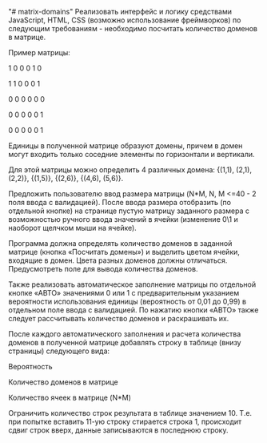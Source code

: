 "# matrix-domains" 
Реализовать интерфейс и логику средствами JavaScript, HTML, CSS (возможно использование фреймворков) по следующим требованиям - необходимо посчитать количество доменов в матрице.

Пример матрицы:

1 0 0 0 1 0

1 1 0 0 0 1

0 0 0 0 0 0

0 0 0 0 0 1

0 0 0 0 0 1

Единицы в полученной матрице образуют домены, причем в домен могут входить только соседние элементы по горизонтали и вертикали.

Для этой матрицы можно определить 4 различных домена: {(1,1), (2,1), (2,2)}, {(1,5)}, {(2,6)}, {(4,6), (5,6)}.

Предложить пользователю ввод размера матрицы (N*M, N, M <=40 - 2 поля ввода с валидацией). После ввода размера отобразить (по отдельной кнопке) на странице пустую матрицу заданного размера с возможностью ручного ввода значений в ячейки (изменение 0\1  и наоборот щелчком мыши на ячейке).

Программа должна определять количество доменов в заданной матрице (кнопка «Посчитать домены») и выделить цветом ячейки, входящие в домен. Цвета разных доменов должны отличаться. Предусмотреть поле для вывода количества доменов.

Также реализовать автоматическое заполнение матрицы по отдельной кнопке «АВТО» значениями 0 или 1 с предварительным указанием вероятности использования единицы (вероятность от 0,01 до 0,99) в отдельном поле ввода с валидацией. По нажатию кнопки «АВТО» также следует рассчитывать количество доменов и раскрашивать их.

После каждого автоматического заполнения и расчета количества доменов в полученной матрице добавлять строку в таблице (внизу страницы) следующего вида:

Вероятность

Количество доменов в матрице

Количество ячеек в матрице (N*M)

Ограничить количество строк результата  в таблице значением 10. Т.е. при попытке вставить 11-ую строку стирается строка 1, происходит сдвиг строк вверх, данные записываются в последнюю строку.
